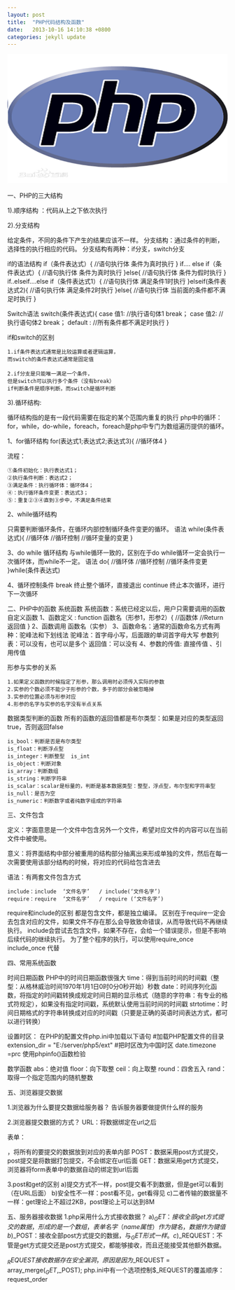 ```yaml
---
layout: post
title:  "PHP代码结构及函数"
date:   2013-10-16 14:10:38 +0800
categories: jekyll update
---
```


<img src="/images/fulls/php.jpg" class="fit image">

一、PHP的三大结构

1).顺序结构 ：代码从上之下依次执行

2).分支结构

给定条件，不同的条件下产生的结果应该不一样。
分支结构：通过条件的判断，选择性的执行相应的代码。
分支结构有两种：if分支，switch分支
 
if的语法结构
 if（条件表达式）{
  //语句执行体  条件为真时执行
}
if.... else
if（条件表达式）{
  //语句执行体  条件为真时执行
}else{
//语句执行体  条件为假时执行
}
if..elseif....else
if（条件表达式1）{
  //语句执行体  满足条件1时执行
}elseif(条件表达式2){
//语句执行体  满足条件2时执行
}else{
 //语句执行体  当前面的条件都不满足时执行
}

 
Switch语法
switch(条件表达式){
  case 值1:
       //执行语句体1
       break；
 case 值2:
       //执行语句体2
       break；
 default :
  //所有条件都不满足时执行
} 

if和switch的区别

	1.if条件表达式通常是比较运算或者逻辑运算，
	而switch的条件表达式通常是固定值

	2.if分支是只能唯一满足一个条件，
	但是switch可以执行多个条件（没有break）
	if判断条件是顺序判断，而switch是循环判断

3).循环结构:

循环结构指的是有一段代码需要在指定的某个范围内重复的执行
php中的循环：for，while，do-while，foreach，foreach是php中专门为数组遍历提供的循环。

1、for循环结构
for(表达式1;表达式2;表达式3){
	//循环体4
}

流程：

	①条件初始化：执行表达式1；
	②执行条件判断：表达式2；
	③满足条件：执行循环体：循环体4；
	④：执行循环条件变更：表达式3；
	⑤：重复②③④直到③步中，不满足条件结束

2、while循环结构

只需要判断循环条件，在循环内部控制循环条件变更的循环。
语法
while(条件表达式){
	//循环体
	//循环控制
	//循环变量的变更
}

3、do while 循环结构
与while循环一致的，区别在于do while循环一定会执行一次循环体，而while不一定。
语法
do{
	//循环体
	//循环控制
	//循环条件变更
}while(条件表达式)


4、循环控制条件
  break   终止整个循环，直接退出
 continue  终止本次循环，进行下一次循环
 
二、PHP中的函数
系统函数 
系统函数：系统已经定以后，用户只需要调用的函数 
自定义函数
1、函数定义 :
  function 函数名（形参1，形参2）{
   //函数体
  //Return  返回值
} 
2、函数调用
 函数名（实参）
3、函数命名：通常的函数命名方式有两种：驼峰法和下划线法
     驼峰法：首字母小写，后面跟的单词首字母大写
参数列表：可以没有，也可以是多个
返回值：可以没有
4、参数的传值: 直接传值 、引用传值

形参与实参的关系

	1.如果定义函数的时候指定了形参，那么调用时必须传入实际的参数
	2.实参的个数必须不能少于形参的个数，多于的部分会被忽略掉
	3.实参的位置必须与形参对应
	4.形参的名字与实参的名字没有半点关系

数据类型判断的函数
所有的函数的返回值都是布尔类型：如果是对应的类型返回true，否则返回false

	is_bool：判断是否是布尔类型
	is_float：判断浮点型
	is_integer：判断整型  is_int
	is_object：判断对象
	is_array：判断数组
	is_string：判断字符串
	is_scalar：scalar是标量的，判断是基本数据类型：整型，浮点型，布尔型和字符串型
	is_null：是否为空
	is_numeric：判断数字或者纯数字组成的字符串

三、文件包含 

定义：字面意思是一个文件中包含另外一个文件，希望对应文件的内容可以在当前文件中被使用。

意义：将界面结构中部分被重用的结构部分抽离出来形成单独的文件，然后在每一次需要使用该部分结构的时候，将对应的代码给包含进去

语法：有两套文件包含方式

	include：include  ‘文件名字’   / include(‘文件名字’)
	require：require  ‘文件名字’   / require (‘文件名字’)


require和include的区别
都是包含文件，都是独立编译。
区别在于require一定会去包含对应的文件，如果文件不存在那么会导致致命错误，从而导致代码不再继续执行。
include会尝试去包含文件，如果不存在，会给一个错误提示，但是不影响后续代码的继续执行。
为了整个程序的执行，可以使用require_once    include_once 代替

四、常用系统函数

时间日期函数
PHP中的时间日期函数很强大
time：得到当前时间的时间戳（整型：从格林威治时间1970年1月1日0时0分0秒开始）秒数
date：时间序列化函数，将指定的时间戳转换成规定时间日期的显示格式（随意的字符串：有专业的格式符规定），如果没有指定时间戳，系统默认使用当前时间的时间戳
strtotime：时间日期格式的字符串转换成对应的时间戳（只要是正确的英语时间表达方式，都可以进行转换）

设置时区：
 在PHP的配置文件php.ini中加载以下语句
#加载PHP配置文件的目录
extension_dir = "E:/server/php5/ext"
#把时区改为中国时区
date.timezone =prc
使用phpinfo()函数检验

数学函数
abs：绝对值
floor：向下取整
ceil：向上取整
round：四舍五入
rand：取得一个指定范围内的随机整数

五、浏览器提交数据

1.浏览器为什么要提交数据给服务器？
告诉服务器要做提供什么样的服务

2.浏览器提交数据的方式？
URL：将数据绑定在url之后

表单：<form>，将所有的要提交的数据放到对应的表单内部
	POST：数据采用post方式提交，post提交是将数据打包提交，不会绑定在url后面
	GET：数据采用get方式提交，浏览器将form表单中的数据自动的绑定到url后面

3.post和get的区别
a)提交方式不一样，post提交看不到数据，但是get可以看到（在URL后面）
b)安全性不一样：post看不见，get看得见
c)二者传输的数据量不一样：get理论上不超过2KB，post理论上可以达到8M

五、服务器接收数据
1.php采用什么方式接收数据？
a)$_GET：接收全部get方式提交的数据，形成的是一个数组，表单名字（name属性）作为键名，数据作为键值
b)$_POST：接收全部post方式提交的数据，与$_GET形式一样。
c)$_REQUEST：不管是get方式提交还是post方式提交，都能够接收，而且还能接受其他额外数据。

$_REQUEST接收数据存在安全漏洞，原因是因为$_REQUEST = array_merge($_GET,$_POST);
php.ini中有一个选项控制$_REQUEST的覆盖顺序：request_order
